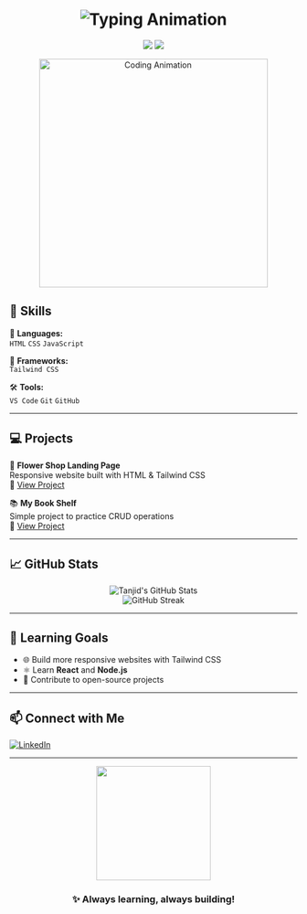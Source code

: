 <h1 align="center">
  <img src="https://readme-typing-svg.demolab.com?font=Fira+Code&weight=600&size=28&pause=1000&color=F7971E&center=true&vCenter=true&width=550&lines=Hi+I'm+Tanjid+👋;Beginner+Web+Developer+🚀;Passionate+about+Frontend+%26+Backend;Always+Learning+%26+Building+✨" alt="Typing Animation" />
</h1>

<p align="center">
  <img src="https://img.shields.io/badge/💻-Code%20With%20Passion-orange?style=for-the-badge" />
  <img src="https://img.shields.io/badge/🌱-Growing%20Every%20Day-brightgreen?style=for-the-badge" />
</p>

<p align="center">
  <img src="https://media.giphy.com/media/L1R1tvI9svkIWwpVYr/giphy.gif" width="400" alt="Coding Animation" />
</p>

## 🚀 Skills

🧠 **Languages:**  
`HTML` `CSS` `JavaScript`  

🎨 **Frameworks:**  
`Tailwind CSS`  

🛠️ **Tools:**  
`VS Code` `Git` `GitHub`  

---

## 💻 Projects

🌸 **Flower Shop Landing Page**  
Responsive website built with HTML & Tailwind CSS  
🔗 [View Project](https://mitanjid.github.io/PH-assignment-02/)

📚 **My Book Shelf**  
Simple project to practice CRUD operations  
🔗 [View Project](https://mitanjid.github.io/my_bookshelf-/)

---

## 📈 GitHub Stats

<p align="center">
  <img src="https://github-readme-stats.vercel.app/api?username=mitanjid&show_icons=true&theme=radical" alt="Tanjid's GitHub Stats" />
  <br>
  <img src="https://github-readme-streak-stats.herokuapp.com/?user=mitanjid&theme=radical" alt="GitHub Streak" />
</p>

---

## 🌱 Learning Goals

- 🌐 Build more responsive websites with Tailwind CSS  
- ⚛️ Learn **React** and **Node.js**  
- 🤝 Contribute to open-source projects  

---

## 📫 Connect with Me

[![LinkedIn](https://img.shields.io/badge/LinkedIn-blue?style=for-the-badge&logo=linkedin)](https://www.linkedin.com/in/muzahidul-islam-18b8b5329/)

---

<p align="center">
  <img src="https://media.giphy.com/media/du3J3cXyzhj75IOgvA/giphy.gif" width="200" />
</p>

<h3 align="center">✨ Always learning, always building!</h3>
